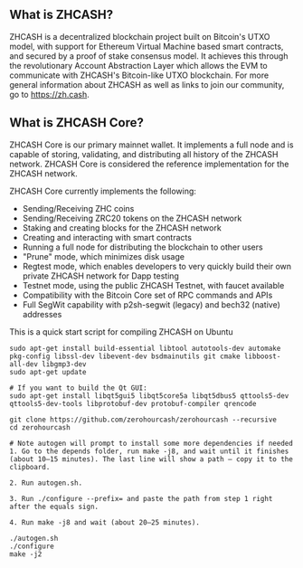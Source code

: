What is ZHCASH?
-------------

ZHCASH is a decentralized blockchain project built on Bitcoin's UTXO model, with support for Ethereum Virtual Machine based smart contracts, and secured by a proof of stake consensus model. It achieves this through the revolutionary Account Abstraction Layer which allows the EVM to communicate with ZHCASH's Bitcoin-like UTXO blockchain. For more general information about ZHCASH as well as links to join our community, go to https://zh.cash.

What is ZHCASH Core?
------------------

ZHCASH Core is our primary mainnet wallet. It implements a full node and is capable of storing, validating, and distributing all history of the ZHCASH network. ZHCASH Core is considered the reference implementation for the ZHCASH network. 

ZHCASH Core currently implements the following:

* Sending/Receiving ZHC coins
* Sending/Receiving ZRC20 tokens on the ZHCASH network
* Staking and creating blocks for the ZHCASH network
* Creating and interacting with smart contracts
* Running a full node for distributing the blockchain to other users
* "Prune" mode, which minimizes disk usage
* Regtest mode, which enables developers to very quickly build their own private ZHCASH network for Dapp testing
* Testnet mode, using the public ZHCASH Testnet, with faucet available
* Compatibility with the Bitcoin Core set of RPC commands and APIs
* Full SegWit capability with p2sh-segwit (legacy) and bech32 (native) addresses

This is a quick start script for compiling ZHCASH on Ubuntu

    sudo apt-get install build-essential libtool autotools-dev automake pkg-config libssl-dev libevent-dev bsdmainutils git cmake libboost-all-dev libgmp3-dev
    sudo apt-get update

    # If you want to build the Qt GUI:
    sudo apt-get install libqt5gui5 libqt5core5a libqt5dbus5 qttools5-dev qttools5-dev-tools libprotobuf-dev protobuf-compiler qrencode

    git clone https://github.com/zerohourcash/zerohourcash --recursive
    cd zerohourcash

    # Note autogen will prompt to install some more dependencies if needed
    1. Go to the depends folder, run make -j8, and wait until it finishes (about 10–15 minutes). The last line will show a path — copy it to the clipboard.

    2. Run autogen.sh.

    3. Run ./configure --prefix= and paste the path from step 1 right after the equals sign.

    4. Run make -j8 and wait (about 20–25 minutes).

    ./autogen.sh
    ./configure 
    make -j2
    
